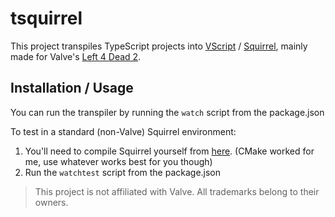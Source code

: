 # tsquirrel

This project transpiles TypeScript projects into [VScript](https://developer.valvesoftware.com/wiki/VScript) / [Squirrel](http://squirrel-lang.org/), mainly made for Valve's [Left 4 Dead 2](https://store.steampowered.com/app/550/Left_4_Dead_2/).

## Installation / Usage

You can run the transpiler by running the `watch` script from the package.json<br />

To test in a standard (non-Valve) Squirrel environment:<br />

1. You'll need to compile Squirrel yourself from [here](https://github.com/albertodemichelis/squirrel/releases/tag/v3.2). (CMake worked for me, use whatever works best for you though)
2. Run the `watchtest` script from the package.json<br />

> This project is not affiliated with Valve. All trademarks belong to their owners.
